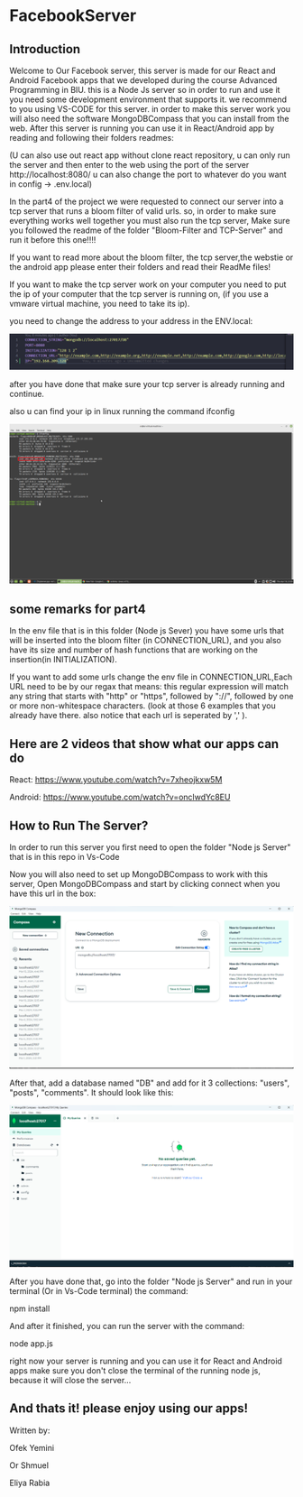# FacebookServer

## Introduction

Welcome to Our Facebook server, this server is made for our React and Android Facebook apps that we developed during the course
Advanced Programming in BIU. this is a Node Js server so in order to run and use it you need some development environment that supports it. we recommend to you using VS-CODE for this server. in order to make this server work you will also need the software MongoDBCompass that you can install from the web. After this server is running you can use it in React/Android app by reading and following their folders readmes:

(U can also use out react app without clone react repository, u can only run the server and then enter to the web using the port of the server http://localhost:8080/ u can also change the port to whatever do you want in config -> .env.local)

In the part4 of the project we were requested to connect our server into a tcp server that runs a bloom filter of valid urls.
so, in order to make sure everything works well together you must also run the tcp server, 
Make sure you followed the readme of the folder "Bloom-Filter and TCP-Server" and run it before this one!!!!
 
If you want to read more about the bloom filter, the tcp server,the webstie or the android app please enter their folders and read their ReadMe files!

If you want to make the tcp server work on your computer you need to put the ip of your computer that the tcp server is running on,
(if you use a vmware virtual machine, you need to take its ip).

you need to change the address to your address in the ENV.local: 

![alt text](picsForREADME/ENV.png)

after you have done that make sure your tcp server is already running and continue. 

also u can find your ip in linux running the command ifconfig

![alt text](picsForREADME/iplinux.png)


## some remarks for part4 

In the env file that is in this folder (Node js Sever) you have some urls that will be inserted into the bloom filter (in CONNECTION_URL), and you also have its size and number of hash functions that are working on the insertion(in INITIALIZATION). 

If you want to add some urls change the env file in CONNECTION_URL,Each URL need to be by our regax that means: this regular expression will match any string that starts with "http" or "https", followed by "://", followed by one or more non-whitespace characters. (look at those 6 examples that you already have there. also notice that each url is seperated by ',' ). 


## Here are 2 videos that show what our apps can do

React: https://www.youtube.com/watch?v=7xheojkxw5M 

Android: https://www.youtube.com/watch?v=onclwdYc8EU

## How to Run The Server? 

In order to run this server you first need to open the folder "Node js Server" that is in this repo in Vs-Code

Now you will also need to set up MongoDBCompass to work with this server, 
Open MongoDBCompass and start by clicking connect when you have this url in the box: 

![connectMongo](picsForREADME/1.png)

After that, add a database named "DB" and add for it 3 collections: "users", "posts", "comments". It should look like this: 

![addDB](picsForREADME/2.png)

After you have done that, go into the folder "Node js Server" and run in your terminal (Or in Vs-Code terminal) the command: 

npm install 

And after it finished, you can run the server with the command:

node app.js 

right now your server is running and you can use it for React and Android apps 
make sure you don't close the terminal of the running node js, because it will close the server...

## And thats it! please enjoy using our apps!
Written by: 

Ofek Yemini

Or Shmuel 

Eliya Rabia 







